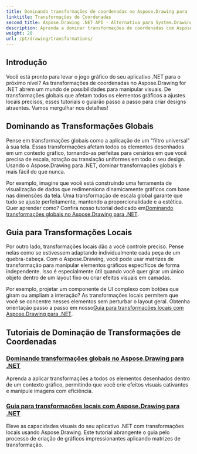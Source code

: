 ```yaml
---
title: Dominando transformações de coordenadas no Aspose.Drawing para .NET
linktitle: Transformações de Coordenadas
second_title: Aspose.Drawing .NET API - Alternativa para System.Drawing.Common
description: Aprenda a dominar transformações de coordenadas com Aspose.Drawing para .NET. Descubra como implementar transformações globais e locais para excelência visual.
weight: 20
url: /pt/drawing/transformations/
---
```

## Introdução

Você está pronto para levar o jogo gráfico do seu aplicativo .NET para o próximo nível? As transformações de coordenadas no Aspose.Drawing for .NET abrem um mundo de possibilidades para manipular visuais. De transformações globais que afetam todos os elementos gráficos a ajustes locais precisos, esses tutoriais o guiarão passo a passo para criar designs atraentes. Vamos mergulhar nos detalhes!

## Dominando as Transformações Globais

Pense em transformações globais como a aplicação de um "filtro universal" à sua tela. Essas transformações afetam todos os elementos desenhados em um contexto gráfico, tornando-as perfeitas para cenários em que você precisa de escala, rotação ou translação uniformes em todo o seu design. Usando o Aspose.Drawing para .NET, dominar transformações globais é mais fácil do que nunca.

Por exemplo, imagine que você está construindo uma ferramenta de visualização de dados que redimensiona dinamicamente gráficos com base nas dimensões da tela. Uma transformação de escala global garante que tudo se ajuste perfeitamente, mantendo a proporcionalidade e a estética. Quer aprender como? Confira nosso tutorial dedicado em[Dominando transformações globais no Aspose.Drawing para .NET](./mastering-global-transformations/).

## Guia para Transformações Locais

Por outro lado, transformações locais dão a você controle preciso. Pense nelas como se estivessem adaptando individualmente cada peça de um quebra-cabeça. Com o Aspose.Drawing, você pode usar matrizes de transformação para manipular elementos gráficos específicos de forma independente. Isso é especialmente útil quando você quer girar um único objeto dentro de um layout fixo ou criar efeitos visuais em camadas.

 Por exemplo, projetar um componente de UI complexo com botões que giram ou ampliam a interação? As transformações locais permitem que você se concentre nesses elementos sem perturbar o layout geral. Obtenha orientação passo a passo em nosso[Guia para transformações locais com Aspose.Drawing para .NET](./guide-to-local-transformation/).

## Tutoriais de Dominação de Transformações de Coordenadas
### [Dominando transformações globais no Aspose.Drawing para .NET](./mastering-global-transformations/)
Aprenda a aplicar transformações a todos os elementos desenhados dentro de um contexto gráfico, permitindo que você crie efeitos visuais cativantes e manipule imagens com eficiência.
### [Guia para transformações locais com Aspose.Drawing para .NET](./guide-to-local-transformation/)
Eleve as capacidades visuais do seu aplicativo .NET com transformações locais usando Aspose.Drawing. Este tutorial abrangente o guia pelo processo de criação de gráficos impressionantes aplicando matrizes de transformação.